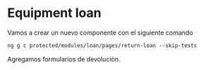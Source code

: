 # Equipment loan

Vamos a crear un nuevo componente con el siguiente comando 

```txt
ng g c protected/modules/loan/pages/return-loan --skip-tests
```
Agregamos formularios de devoluciòn.
